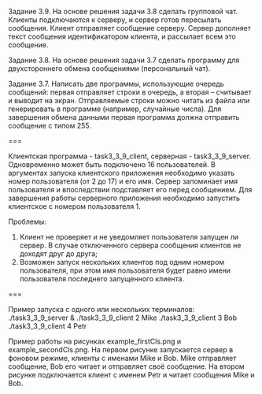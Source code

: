 Задание 3.9. На основе решения задачи 3.8 сделать групповой чат. Клиенты подключаются к серверу, и сервер готов пересылать сообщения. Клиент отправляет сообщение серверу. Сервер дополняет текст сообщения идентификатором клиента, и рассылает всем это сообщение.

Задание 3.8. На основе решения задачи 3.7 сделать программу для двухстороннего обмена сообщениями (персональный чат).

Задание 3.7. Написать две программы, использующие очередь сообщений: первая отправляет строки в очередь, а вторая – считывает и выводит на экран. Отправляемые строки можно читать из файла или генерировать в программе (например, случайные числа). Для завершения обмена данными первая программа должна отправить сообщение с типом 255.

===

Клиентская программа - task3_3_9_client, серверная - task3_3_9_server.
Одновременно может быть подключено 16 пользователей.
В аргументах запуска клиентского приложения необходимо указать номер пользователя (от 2 до 17) и его имя.
Сервер запоминает имя пользователя и впоследствии подставляет его перед сообщением.
Для завершения работы серверного приложения необходимо запустить клиентское с номером пользователя 1.

Проблемы:
1) Клиент не проверяет и не уведомляет пользователя запущен ли сервер. В случае отключенного сервера сообщения клиентов 
не доходят друг до друга;
2) Возможен запуск нескольких клиентов под одним номером пользователя, при этом имя пользователя будет равно
имени пользователя последнего запущенного клиента.

===

Пример запуска с одного или нескольких терминалов: 
./task3_3_9_server &
./task3_3_9_client 2 Mike
./task3_3_9_client 3 Bob
./task3_3_9_client 4 Petr

Пример работы на рисунках example_firstCls.png и example_secondCls.png. На первом рисунке запускается сервер в фоновом режиме,
клиенты с именами Mike и Bob. Mike отправляет сообщение, Bob его читает и отправляет своё сообщение. На втором рисунке подключается клиент с именем Petr и читает сообщения Mike и Bob.
